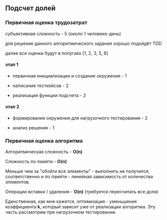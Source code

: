 ## Подсчет долей

### Первичная оценка трудозатрат

субъективная сложность - 5 (около 1 человеко-день)

для решение данного алгоритмического задания хорошо подойдёт TDD

далее все оценки будут в попугаях [1, 2, 3, 5, 8]

#### этап 1

  * первичная инициализации и создание окружения - 1

  * написание тесткейсов - 2

  * реализация функции подсчета - 2

#### этап 2

  * формирование окружения для нагрузочного тестирования - 2

  * анализ решения - 1

### Первичная оценка алгоритма

Алгоритмическая сложность - **O(n)**

Сложность по памяти - **O(n)**

Меньше чем за "обойти все элементы" - выполнить не получится, соответственно и по памяти - линейная зависимость от количества элементов.

Операции вставки / удаления - **O(n)**
(требуется пересчитать все доли)

Единственная, как мне кажется, оптимизация - уменьшение коэффициента **k**, который зависит уже от реализации алгоритма. Эту часть рассмотрим при нагрузочном тестировании.
